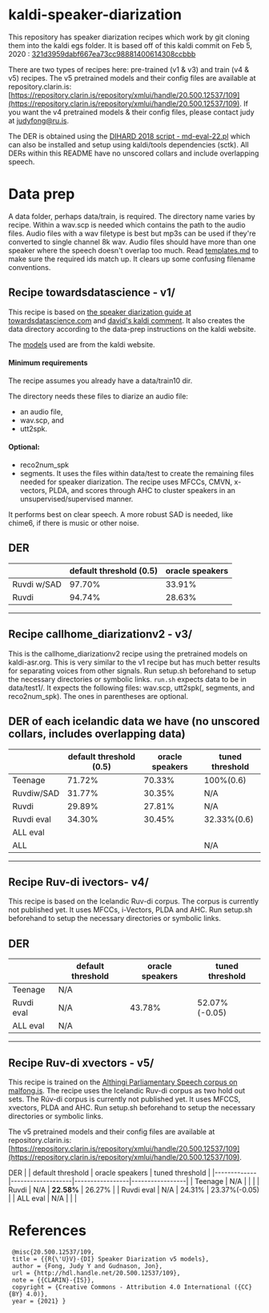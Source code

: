 # kaldi-speaker-diarization

This repository has speaker diarization recipes which work by git cloning them into the kaldi egs folder.
It is based off of this kaldi commit on Feb 5, 2020 : [321d3959dabf667ea73cc98881400614308ccbbb](https://github.com/kaldi-asr/kaldi/commit/321d3959dabf667ea73cc98881400614308ccbbb)

There are two types of recipes here: pre-trained (v1 & v3) and train (v4 & v5) recipes.
The v5 pretrained models and their config files are available at repository.clarin.is: [https://repository.clarin.is/repository/xmlui/handle/20.500.12537/109](https://repository.clarin.is/repository/xmlui/handle/20.500.12537/109).
If you want the v4 pretrained models & their config files, please contact judy at judyfong@ru.is.

The DER is obtained using the [DIHARD 2018 script - md-eval-22.pl](https://github.com/nryant/dscore) which can also be installed and setup using kaldi/tools dependencies (sctk). All DERs within this README have no unscored collars and include overlapping speech.

# Data prep

A data folder, perhaps data/train, is required. The directory name varies by recipe. Within a wav.scp is needed which contains the path to the audio files. Audio files with a wav filetype is best but mp3s can be used if they're converted to single channel 8k wav. Audio files should have more than one speaker where the speech doesn't overlap too much.
Read [templates.md](https://github.com/cadia-lvl/kaldi-speaker-diarization/tree/master/templates.md) to make sure the required ids match up. It clears up some confusing filename conventions.

## Recipe towardsdatascience - v1/

This recipe is based on [the speaker diarization guide at towardsdatascience.com](https://towardsdatascience.com/speaker-diarization-with-kaldi-e30301b05cc8) and [david's kaldi comment](https://github.com/kaldi-asr/kaldi/issues/2523#issuecomment-408935477). It also creates the data directory according to the data-prep instructions on the kaldi website.

The [models](http://kaldi-asr.org/models/m3) used are from the kaldi website.

#### Minimum requirements
The recipe assumes you already have a data/train10 dir.

The directory needs these files to diarize an audio file:
* an audio file,
* wav.scp, and
* utt2spk.

#### Optional:
* reco2num_spk
* segments.
It uses the files within data/test to create the remaining files needed for speaker diarization. The recipe uses MFCCs, CMVN, x-vectors, PLDA, and scores through AHC to cluster speakers in an unsupervised/supervised manner.

It performs best on clear speech. A more robust SAD is needed, like chime6, if there is music or other noise.

DER
---------------------------------------------------------------
|                 | default threshold (0.5) | oracle speakers |
|-----------------|-------------------------|-----------------|
| Ruvdi w/SAD     |       97.70%            |     33.91%      |
| Ruvdi           |       94.74%            |     28.63%      |
---------------------------------------------------------------

## Recipe callhome_diarizationv2 - v3/

This is the callhome_diarizationv2 recipe using the pretrained models on kaldi-asr.org. This is very similar to the v1 recipe but has much better results for separating voices from other signals.
Run setup.sh beforehand to setup the necessary directories or symbolic links.
`run.sh` expects data to be in data/test1/. It expects the following files: wav.scp, utt2spk(, segments, and reco2num_spk). The ones in parentheses are optional.

DER of each icelandic data we have (no unscored collars, includes overlapping data)
----------------------------------------------------------------------------
|            | default threshold (0.5) | oracle speakers | tuned threshold |
|------------|-------------------------|-----------------|-----------------|
| Teenage    |          71.72%         |     70.33%      |   100%(0.6)     |
| Ruvdiw/SAD |          31.77%         |     30.35%      |   N/A           |
| Ruvdi      |          29.89%         |     27.81%      |   N/A           |
| Ruvdi eval |          34.30%         |     30.45%      |   32.33%(0.6)   |
| ALL eval   |                         |                 |                 |
| ALL        |                         |                 |    N/A          |
----------------------------------------------------------------------------

## Recipe Ruv-di ivectors- v4/

This recipe is based on the Icelandic Ruv-di corpus. The corpus is currently not published yet. It uses MFCCs, i-Vectors, PLDA and AHC.
Run setup.sh beforehand to setup the necessary directories or symbolic links.

DER
-----------------------------------------------------------------------
|             | default threshold | oracle speakers | tuned threshold |
|-------------|-------------------|-----------------|-----------------|
| Teenage     |        N/A        |                 |                 |
| Ruvdi eval  |        N/A        |      43.78%     | 52.07%(-0.05)   |
| ALL  eval   |        N/A        |                 |                 |
-----------------------------------------------------------------------

## Recipe Ruv-di xvectors - v5/

This recipe is trained on the [Althingi Parliamentary Speech corpus on malfong.is](http://www.malfong.is/index.php?lang=en&pg=althingisraedur). The recipe uses the Icelandic Ruv-di corpus as two hold out sets. The Rúv-di corpus is currently not published yet. It uses MFCCS, xvectors, PLDA and AHC.
Run setup.sh beforehand to setup the necessary directories or symbolic links.

The v5 pretrained models and their config files are available at repository.clarin.is: [https://repository.clarin.is/repository/xmlui/handle/20.500.12537/109](https://repository.clarin.is/repository/xmlui/handle/20.500.12537/109).

DER
|             | default threshold | oracle speakers | tuned threshold |
|-------------|-------------------|-----------------|-----------------|
| Teenage     |        N/A        |                 |                 |
| Ruvdi       |        N/A        |    **22.58%**   |  26.27%         |
| Ruvdi eval  |        N/A        |      24.31%     |  23.37%(-0.05)  |
| ALL  eval   |        N/A        |                 |                 |

# References
```
 @misc{20.500.12537/109,
 title = {{R{\'U}V}-{DI} Speaker Diarization v5 models},
 author = {Fong, Judy Y and Gudnason, Jon},
 url = {http://hdl.handle.net/20.500.12537/109},
 note = {{CLARIN}-{IS}},
 copyright = {Creative Commons - Attribution 4.0 International ({CC} {BY} 4.0)},
 year = {2021} }
```
